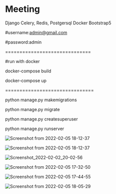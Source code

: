 # Meeting

Django 
Celery, Redis, Postgersql
Docker
Bootstrap5


#username:admin@gmail.com

#password:admin

==============================

#run with docker

docker-compose build

docker-compose up

===============================


python manage.py makemigrations

python manage.py migrate

python manage.py createsuperuser

python manage.py runserver


![Screenshot from 2022-02-05 18-12-37](https://user-images.githubusercontent.com/43889064/152646537-9a54f6a1-a7fc-450b-9e92-d63565117b83.png)


![Screenshot from 2022-02-05 18-12-37](https://user-images.githubusercontent.com/43889064/152646537-9a54f6a1-a7fc-450b-9e92-d63565117b83.png)


![Screenshot_2022-02-02_20-02-56](https://user-images.githubusercontent.com/43889064/152206386-aa825307-7104-4998-aa50-542af3b0393c.png)


![Screenshot from 2022-02-05 17-32-50](https://user-images.githubusercontent.com/43889064/152645319-a530c03e-b889-4241-8fed-c4c603a50c56.png)


![Screenshot from 2022-02-05 17-44-55](https://user-images.githubusercontent.com/43889064/152645511-018e08b1-32fb-4185-b338-db751de267af.png)


![Screenshot from 2022-02-05 18-05-29](https://user-images.githubusercontent.com/43889064/152646300-c1f875ae-cff1-4feb-946a-e38ea02b171e.png)
